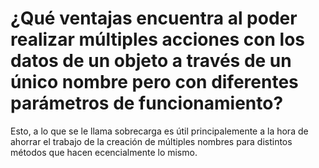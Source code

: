 # ¿Qué ventajas encuentra al poder realizar múltiples acciones  con  los  datos  de  un  objeto  a  través  de  un  único  nombre  pero  con  diferentes parámetros de funcionamiento?
Esto, a lo que se le llama sobrecarga es útil principalemente a la hora de ahorrar el trabajo de la creación de múltiples nombres para distintos métodos que hacen ecencialmente lo mismo.